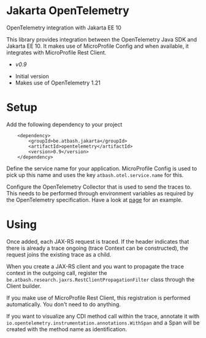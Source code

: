 # Jakarta OpenTelemetry

OpenTelemetry integration with Jakarta EE 10

This library provides integration between the OpenTelemetry Java SDK and Jakarta EE 10. It makes use of MicroProfile Config and when available, it integrates with MicroProfile Rest Client.

- *v0.9*

* Initial version
* Makes use of OpenTelemetry 1.21

# Setup

Add the following dependency to your project

```
    <dependency>
        <groupId>be.atbash.jakarta</groupId>
        <artifactId>opentelemetry</artifactId>
        <version>0.9</version>
    </dependency>
```

Define the service name for your application. MicroProfile Config is used to pick up this name and uses the key `atbash.otel.service.name` for this.

Configure the OpenTelemetry Collector that is used to send the traces to.  This needs to be performed through environment variables as required by the OpenTelemetry specification.  Have a look at [page](https://opentelemetry.io/docs/concepts/sdk-configuration/otlp-exporter-configuration/) for an example.

# Using

Once added, each JAX-RS request is traced. If the header indicates that there is already a trace ongoing (trace Context can be constructed), the request joins the existing trace as a child.

When you create a JAX-RS client and you want to propagate the trace context in the outgoing call, register the `be.atbash.research.jaxrs.RestClientPropagationFilter` class through the Client builder.

If you make use of MicroProfile Rest Client, this registration is performed automatically. You don't need to do anything.

If you want to visualize any CDI method call within the trace, annotate it with `io.opentelemetry.instrumentation.annotations.WithSpan` and a Span will be created with the method name as identification.

